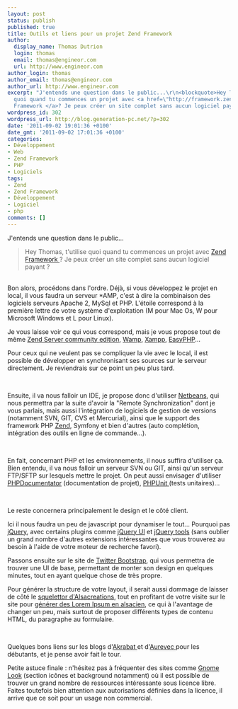 ```yaml
---
layout: post
status: publish
published: true
title: Outils et liens pour un projet Zend Framework
author:
  display_name: Thomas Dutrion
  login: thomas
  email: thomas@engineor.com
  url: http://www.engineor.com
author_login: thomas
author_email: thomas@engineor.com
author_url: http://www.engineor.com
excerpt: "J'entends une question dans le public...\r\n<blockquote>Hey Thomas, t'utilise
  quoi quand tu commences un projet avec <a href=\"http://framework.zend.com/\">Zend
  Framework </a>? Je peux créer un site complet sans aucun logiciel payant ?</blockquote>"
wordpress_id: 302
wordpress_url: http://blog.generation-pc.net/?p=302
date: '2011-09-02 19:01:36 +0100'
date_gmt: '2011-09-02 17:01:36 +0100'
categories:
- Développement
- Web
- Zend Framework
- PHP
- Logiciels
tags:
- Zend
- Zend Framework
- Développement
- Logiciel
- php
comments: []
---
```

<p>J'entends une question dans le public...</p>
<blockquote><p>Hey Thomas, t'utilise quoi quand tu commences un projet avec <a href="http://framework.zend.com/">Zend Framework </a>? Je peux créer un site complet sans aucun logiciel payant ?</p></blockquote>
<p><a id="more"></a><a id="more-302"></a><br />
Bon alors, procédons dans l'ordre. Déjà, si vous développez le projet en local, il vous faudra un serveur *AMP, c'est à dire la combinaison des logiciels serveurs Apache 2, MySql et PHP. L'étoile correspond à la première lettre de votre système d'exploitation (M pour Mac Os, W pour Microsoft Windows et L pour Linux).</p>
<p>Je vous laisse voir ce qui vous correspond, mais je vous propose tout de même <a href="http://www.zend.com/en/products/server-ce/downloads">Zend Server community edition</a>, <a href="http://www.wampserver.com/">Wamp</a>, <a href="http://www.apachefriends.org/fr/xampp.html">Xampp</a>, <a href="http://www.easyphp.org/fr/">EasyPHP</a>...</p>
<p>Pour ceux qui ne veulent pas se compliquer la vie avec le local, il est possible de développer en synchronisant ses sources sur le serveur directement. Je reviendrais sur ce point un peu plus tard.</p>
<p>&nbsp;</p>
<p>Ensuite, il va nous falloir un IDE, je propose donc d'utiliser <a href="http://www.netbeans.com/downloads/index.html">Netbeans</a>, qui nous permettra par la suite d'avoir la "Remote Synchronization" dont je vous parlais, mais aussi l'intégration de logiciels de gestion de versions (notamment SVN, GIT, CVS et Mercurial), ainsi que le support des framework PHP <a href="http://framework.zend.com/">Zend</a>, Symfony et bien d'autres (auto complétion, intégration des outils en ligne de commande...).</p>
<p>&nbsp;</p>
<p>En fait, concernant PHP et les environnements, il nous suffira d'utiliser ça. Bien entendu, il va nous falloir un serveur SVN ou GIT, ainsi qu'un serveur FTP/SFTP sur lesquels mettre le projet. On peut aussi envisager d'utiliser <a href="http://www.phpdoc.org/">PHPDocumentator</a> (documentation de projet), <a href="https://github.com/sebastianbergmann/phpunit/">PHPUnit </a>(tests unitaires)...</p>
<p>&nbsp;</p>
<p>Le reste concernera principalement le design et le côté client.</p>
<p>Ici il nous faudra un peu de javascript pour dynamiser le tout... Pourquoi pas <a href="http://jquery.com/">jQuery</a>, avec certains plugins comme <a href="http://jqueryui.com/">jQuery UI</a> et <a href="http://flowplayer.org/tools/">jQuery tools</a> (sans oublier un grand nombre d'autres extensions intéressantes que vous trouverez au besoin à l'aide de votre moteur de recherche favori).</p>
<p>Passons ensuite sur le site de <a href="http://twitter.github.com/bootstrap/">Twitter Bootstrap</a>, qui vous permettra de trouver une UI de base, permettant de monter son design en quelques minutes, tout en ayant quelque chose de très propre.</p>
<p>Pour générer la structure de votre layout, il serait aussi dommage de laisser de côté le <a href="http://www.alsacreations.com/page/squelettor/">squelettor d'Alsacreations</a>, tout en profitant de votre visite sur le site pour <a href="http://www.alsacreations.com/page/schnapsum/">générer des Lorem Ipsum en alsacien</a>, ce qui à l'avantage de changer un peu, mais surtout de proposer différents types de contenu HTML, du paragraphe au formulaire.</p>
<p>&nbsp;</p>
<p>Quelques bons liens sur les blogs d'<a href="http://akrabat.com/zend-framework-tutorial/">Akrabat </a>et d'<a href="http://blog.aurevec.be/">Aurevec </a>pour les débutants, et je pense avoir fait le tour.</p>
<p>Petite astuce finale : n'hésitez pas à fréquenter des sites comme <a href="http://gnome-look.org/">Gnome Look</a> (section icônes et background notamment) où il est possible de trouver un grand nombre de ressources intéressante sous licence libre. Faites toutefois bien attention aux autorisations définies dans la licence, il arrive que ce soit pour un usage non commercial.</p>
